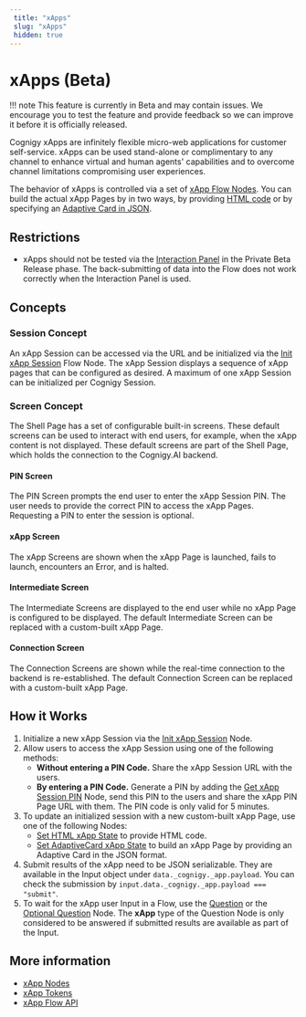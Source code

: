 ```yaml
---
 title: "xApps" 
 slug: "xApps" 
 hidden: true 
---
```


# xApps (Beta)

!!! note
    This feature is currently in Beta and may contain issues. We encourage you to test the feature and provide feedback so we can improve it before it is officially released.

Cognigy xApps are infinitely flexible micro-web applications for customer self-service. xApps can be used stand-alone or complimentary to any channel to enhance virtual and human agents' capabilities and to overcome channel limitations compromising user experiences.

The behavior of xApps is controlled via a set of [xApp Flow Nodes](../flow-nodes/xApp/overview.md). You can build the actual xApp Pages by in two ways, by providing [HTML code](../flow-nodes/xApp/set-html-xApp-state.md) or by specifying an [Adaptive Card in JSON](../flow-nodes/xApp/set-AdaptiveCard-xApp-state.md).

## Restrictions

- xApps should not be tested via the [Interaction Panel](../tools/interaction-panel/interaction-panel.md) in the Private Beta Release phase. The back-submitting of data into the Flow does not work correctly when the Interaction Panel is used.

## Concepts 

### Session Concept

An xApp Session can be accessed via the URL and be initialized via the [Init xApp Session](../flow-nodes/xApp/init-xApp-session.md) Flow Node. The xApp Session displays a sequence of xApp pages that can be configured as desired. A maximum of one xApp Session can be initialized per Cognigy Session.

### Screen Concept

The Shell Page has a set of configurable built-in screens. These default screens can be used to interact with end users, for example, when the xApp content is not displayed. These default screens are part of the Shell Page, which holds the connection to the Cognigy.AI backend.

#### PIN Screen

The PIN Screen prompts the end user to enter the xApp Session PIN. The user needs to provide the correct PIN to access the xApp Pages. Requesting a PIN to enter the session is optional.

#### xApp Screen

The xApp Screens are shown when the xApp Page is launched, fails to launch, encounters an Error, and is halted.

#### Intermediate Screen

The Intermediate Screens are displayed to the end user while no xApp Page is configured to be displayed. The default Intermediate Screen can be replaced with a custom-built xApp Page.

#### Connection Screen

The Connection Screens are shown while the real-time connection to the backend is re-established. The default Connection Screen can be replaced with a custom-built xApp Page.

## How it Works

1. Initialize a new xApp Session via the [Init xApp Session](../flow-nodes/xApp/init-xApp-session.md) Node. 
2. Allow users to access the xApp Session using one of the following methods:
    - **Without entering a PIN Code.** Share the xApp Session URL with the users.
    - **By entering a PIN Code.** Generate a PIN by adding the [Get xApp Session PIN](../flow-nodes/xApp/get-xApp-session-PIN.md) Node, send this PIN to the users and share the xApp PIN Page URL with them. The PIN code is only valid for 5 minutes.
3. To update an initialized session with a new custom-built xApp Page, use one of the following Nodes:
    - [Set HTML xApp State](../flow-nodes/xApp/set-html-xApp-state.md) to provide HTML code.
    - [Set AdaptiveCard xApp State](../flow-nodes/xApp/set-AdaptiveCard-xApp-state.md) to build an xApp Page by providing an Adaptive Card in the JSON format. 
4. Submit results of the xApp need to be JSON serializable. They are available in the Input object under `data._cognigy._app.payload`. You can check the submission by `input.data._cognigy._app.payload === "submit"`. 
5. To wait for the xApp user Input in a Flow, use the [Question](../flow-nodes/message/question.md) or the [Optional Question](../flow-nodes/message/optional-question.md) Node. The **xApp** type of the Question Node is only considered to be answered if submitted results are available as part of the Input. 
    

## More information

- [xApp Nodes](../flow-nodes/xApp/overview.md)
- [xApp Tokens](tokens.md)
- [xApp Flow API](api.md)
